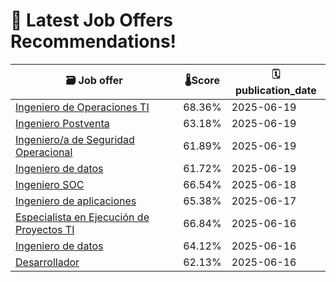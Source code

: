# 🚀 Latest Job Offers Recommendations!
| 🗃️ **Job offer** | 🌡️**Score** | 🗓️ **publication_date** |
|---|---|---|
| [Ingeniero de Operaciones TI](https://co.linkedin.com/jobs/view/ingeniero-de-operaciones-ti-at-lite-thinking-4252906647) | 68.36% | 2025-06-19 |
| [Ingeniero Postventa](https://co.linkedin.com/jobs/view/ingeniero-postventa-at-tecnolog%C3%ADa-inform%C3%A1tica-4251769918) | 63.18% | 2025-06-19 |
| [Ingeniero/a de Seguridad Operacional](https://co.linkedin.com/jobs/view/ingeniero-a-de-seguridad-operacional-at-periferia-it-group-4251993787) | 61.89% | 2025-06-19 |
| [Ingeniero de datos](https://co.linkedin.com/jobs/view/ingeniero-de-datos-at-brm-s-a-s-4250379259) | 61.72% | 2025-06-19 |
| [Ingeniero SOC](https://co.linkedin.com/jobs/view/ingeniero-soc-at-liberty-latin-america-4250320214) | 66.54% | 2025-06-18 |
| [Ingeniero de aplicaciones](https://co.linkedin.com/jobs/view/ingeniero-de-aplicaciones-at-novatec-fluid-system-s-a-s-4216548122) | 65.38% | 2025-06-17 |
| [Especialista en Ejecución de Proyectos TI](https://co.linkedin.com/jobs/view/especialista-en-ejecuci%C3%B3n-de-proyectos-ti-at-alvaro-escobar-ch-y-cia-ltda-4252038463) | 66.84% | 2025-06-16 |
| [Ingeniero de datos](https://co.linkedin.com/jobs/view/ingeniero-de-datos-at-management-and-quality-4252036615) | 64.12% | 2025-06-16 |
| [Desarrollador](https://co.linkedin.com/jobs/view/desarrollador-at-sincosoft-sas-4252031865) | 62.13% | 2025-06-16 |
